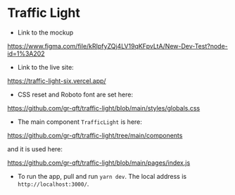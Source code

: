 # Traffic Light

- Link to the mockup

https://www.figma.com/file/kRIpfyZQj4LV19qKFpvLtA/New-Dev-Test?node-id=1%3A202

- Link to the live site:

https://traffic-light-six.vercel.app/

- CSS reset and Roboto font are set here:

https://github.com/gr-qft/traffic-light/blob/main/styles/globals.css

- The main component `TrafficLight` is here:

https://github.com/gr-qft/traffic-light/tree/main/components

and it is used here:

https://github.com/gr-qft/traffic-light/blob/main/pages/index.js

- To run the app, pull and run `yarn dev`. The local address is `http://localhost:3000/`.
